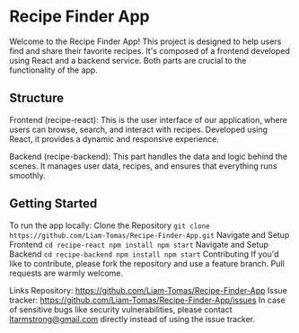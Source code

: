 # Recipe Finder App
Welcome to the Recipe Finder App! This project is designed to help users find and share their favorite recipes. It's composed of a frontend developed using React and a backend service. Both parts are crucial to the functionality of the app.

## Structure
Frontend (recipe-react): This is the user interface of our application, where users can browse, search, and interact with recipes. Developed using React, it provides a dynamic and responsive experience.

Backend (recipe-backend): This part handles the data and logic behind the scenes. It manages user data, recipes, and ensures that everything runs smoothly.

## Getting Started
To run the app locally:
Clone the Repository
```git clone https://github.com/Liam-Tomas/Recipe-Finder-App.git```
Navigate and Setup Frontend
```cd recipe-react npm install npm start```
Navigate and Setup Backend
```cd recipe-backend npm install npm start```
Contributing
If you'd like to contribute, please fork the repository and use a feature branch. Pull requests are warmly welcome.

Links
Repository: https://github.com/Liam-Tomas/Recipe-Finder-App
Issue tracker: https://github.com/Liam-Tomas/Recipe-Finder-App/issues
In case of sensitive bugs like security vulnerabilities, please contact ltarmstrong@gmail.com directly instead of using the issue tracker.

